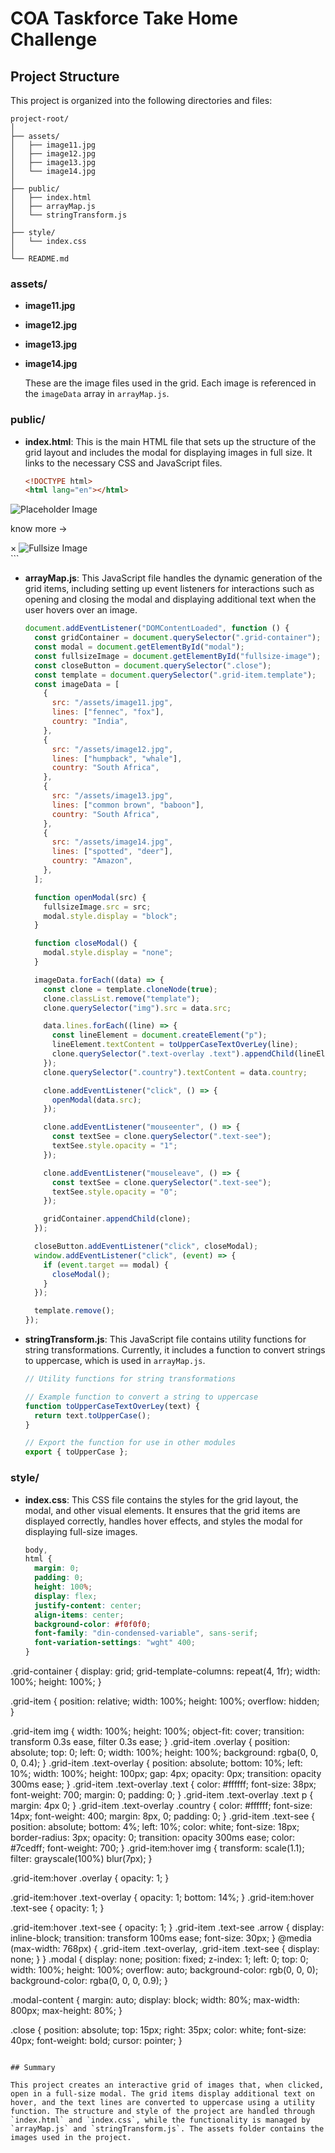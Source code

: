 # COA Taskforce Take Home Challenge

## Project Structure

This project is organized into the following directories and files:

```
project-root/
│
├── assets/
│   ├── image11.jpg
│   ├── image12.jpg
│   ├── image13.jpg
│   └── image14.jpg
│
├── public/
│   ├── index.html
│   ├── arrayMap.js
│   └── stringTransform.js
│
├── style/
│   └── index.css
│
└── README.md
```

### assets/

- **image11.jpg**
- **image12.jpg**
- **image13.jpg**
- **image14.jpg**

  These are the image files used in the grid. Each image is referenced in the `imageData` array in `arrayMap.js`.

### public/

- **index.html**: This is the main HTML file that sets up the structure of the grid layout and includes the modal for displaying images in full size. It links to the necessary CSS and JavaScript files.

  ```html
  <!DOCTYPE html>
  <html lang="en"></html>
  ```

<head>
    <meta charset="UTF-8" />
    <meta name="viewport" content="width=device-width, initial-scale=1.0" />
    <title>COA TASKFORCE TAKE HOME CHALLENGE</title>
    <link href="../style/index.css" rel="stylesheet" />
</head>

<body>
    <div class="grid-container">
        <div class="grid-item template">
            <img src="" alt="Placeholder Image" class="img" />
            <div class="overlay"></div>
            <div class="text-overlay">
                <p class="text"></p>
                <p class="country"></p>
            </div>
            <div class="text-see">
                <p class="see_more">know more <span class="arrow">&rarr;</span></p>
            </div>
        </div>
    </div>
    <div id="modal" class="modal">
        <span class="close">&times;</span>
        <img id="fullsize-image" class="modal-content" src="" alt="Fullsize Image" />
    </div>
    <script src="./arrayMap.js"></script>
    <script src="./stringTransform.js"></script>
</body>

</html>
  ```

- **arrayMap.js**: This JavaScript file handles the dynamic generation of the grid items, including setting up event listeners for interactions such as opening and closing the modal and displaying additional text when the user hovers over an image.

  ```javascript
  document.addEventListener("DOMContentLoaded", function () {
    const gridContainer = document.querySelector(".grid-container");
    const modal = document.getElementById("modal");
    const fullsizeImage = document.getElementById("fullsize-image");
    const closeButton = document.querySelector(".close");
    const template = document.querySelector(".grid-item.template");
    const imageData = [
      {
        src: "/assets/image11.jpg",
        lines: ["fennec", "fox"],
        country: "India",
      },
      {
        src: "/assets/image12.jpg",
        lines: ["humpback", "whale"],
        country: "South Africa",
      },
      {
        src: "/assets/image13.jpg",
        lines: ["common brown", "baboon"],
        country: "South Africa",
      },
      {
        src: "/assets/image14.jpg",
        lines: ["spotted", "deer"],
        country: "Amazon",
      },
    ];

    function openModal(src) {
      fullsizeImage.src = src;
      modal.style.display = "block";
    }

    function closeModal() {
      modal.style.display = "none";
    }

    imageData.forEach((data) => {
      const clone = template.cloneNode(true);
      clone.classList.remove("template");
      clone.querySelector("img").src = data.src;

      data.lines.forEach((line) => {
        const lineElement = document.createElement("p");
        lineElement.textContent = toUpperCaseTextOverLey(line);
        clone.querySelector(".text-overlay .text").appendChild(lineElement);
      });
      clone.querySelector(".country").textContent = data.country;

      clone.addEventListener("click", () => {
        openModal(data.src);
      });

      clone.addEventListener("mouseenter", () => {
        const textSee = clone.querySelector(".text-see");
        textSee.style.opacity = "1";
      });

      clone.addEventListener("mouseleave", () => {
        const textSee = clone.querySelector(".text-see");
        textSee.style.opacity = "0";
      });

      gridContainer.appendChild(clone);
    });

    closeButton.addEventListener("click", closeModal);
    window.addEventListener("click", (event) => {
      if (event.target == modal) {
        closeModal();
      }
    });

    template.remove();
  });
  ```

- **stringTransform.js**: This JavaScript file contains utility functions for string transformations. Currently, it includes a function to convert strings to uppercase, which is used in `arrayMap.js`.

  ```javascript
  // Utility functions for string transformations

  // Example function to convert a string to uppercase
  function toUpperCaseTextOverLey(text) {
    return text.toUpperCase();
  }

  // Export the function for use in other modules
  export { toUpperCase };
  ```

### style/

- **index.css**: This CSS file contains the styles for the grid layout, the modal, and other visual elements. It ensures that the grid items are displayed correctly, handles hover effects, and styles the modal for displaying full-size images.

  ```css
  body,
  html {
    margin: 0;
    padding: 0;
    height: 100%;
    display: flex;
    justify-content: center;
    align-items: center;
    background-color: #f0f0f0;
    font-family: "din-condensed-variable", sans-serif;
    font-variation-settings: "wght" 400;
  }
  ```

.grid-container {
display: grid;
grid-template-columns: repeat(4, 1fr);
width: 100%;
height: 100%;
}

.grid-item {
position: relative;
width: 100%;
height: 100%;
overflow: hidden;
}

.grid-item img {
width: 100%;
height: 100%;
object-fit: cover;
transition: transform 0.3s ease, filter 0.3s ease;
}
.grid-item .overlay {
position: absolute;
top: 0;
left: 0;
width: 100%;
height: 100%;
background: rgba(0, 0, 0, 0.4);
}
.grid-item .text-overlay {
position: absolute;
bottom: 10%;
left: 10%;
width: 100%;
height: 100px;
gap: 4px;
opacity: 0px;
transition: opacity 300ms ease;
}
.grid-item .text-overlay .text {
color: #ffffff;
font-size: 38px;
font-weight: 700;
margin: 0;
padding: 0;
}
.grid-item .text-overlay .text p {
margin: 4px 0;
}
.grid-item .text-overlay .country {
color: #ffffff;
font-size: 14px;
font-weight: 400;
margin: 8px, 0;
padding: 0;
}
.grid-item .text-see {
position: absolute;
bottom: 4%;
left: 10%;
color: white;
font-size: 18px;
border-radius: 3px;
opacity: 0;
transition: opacity 300ms ease;
color: #7cedff;
font-weight: 700;
}
.grid-item:hover img {
transform: scale(1.1);
filter: grayscale(100%) blur(7px);
}

.grid-item:hover .overlay {
opacity: 1;
}

.grid-item:hover .text-overlay {
opacity: 1;
bottom: 14%;
}
.grid-item:hover .text-see {
opacity: 1;
}

.grid-item:hover .text-see {
opacity: 1;
}
.grid-item .text-see .arrow {
display: inline-block;
transition: transform 100ms ease;
font-size: 30px;
}
@media (max-width: 768px) {
.grid-item .text-overlay,
.grid-item .text-see {
display: none;
}
}
.modal {
display: none;
position: fixed;
z-index: 1;
left: 0;
top: 0;
width: 100%;
height: 100%;
overflow: auto;
background-color: rgb(0, 0, 0);
background-color: rgba(0, 0, 0, 0.9);
}

.modal-content {
margin: auto;
display: block;
width: 80%;
max-width: 800px;
max-height: 80%;
}

.close {
position: absolute;
top: 15px;
right: 35px;
color: white;
font-size: 40px;
font-weight: bold;
cursor: pointer;
}

```

## Summary

This project creates an interactive grid of images that, when clicked, open in a full-size modal. The grid items display additional text on hover, and the text lines are converted to uppercase using a utility function. The structure and style of the project are handled through `index.html` and `index.css`, while the functionality is managed by `arrayMap.js` and `stringTransform.js`. The assets folder contains the images used in the project.
```
